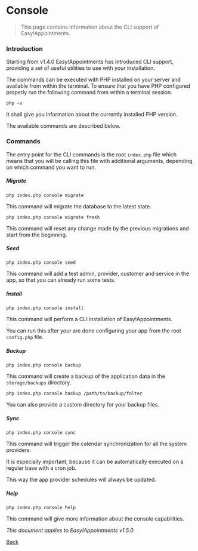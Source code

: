 # Console

> This page contains information about the CLI support of Easy!Appointments.

### Introduction

Starting from v1.4.0 Easy!Appointments has introduced CLI support, providing a set of useful utilities to use with your installation. 

The commands can be executed with PHP installed on your server and available from within the terminal. To ensure that you have PHP configured properly run the following command from within a terminal session. 

```
php -v
```

It shall give you information about the currently installed PHP version.

The available commands are described below.  

### Commands

The entry point for the CLI commands is the root `index.php` file which means that you will be calling this file with additional arguments, depending on which command you want to run. 

##### Migrate 

```
php index.php console migrate
```

This command will migrate the database to the latest state. 

```
php index.php console migrate fresh
```

This command will reset any change made by the previous migrations and start from the beginning. 

##### Seed

```
php index.php console seed
```

This command will add a test admin, provider, customer and service in the app, so that you can already run some tests.  

##### Install

```
php index.php console install
```

This command will perform a CLI installation of Easy!Appointments. 

You can run this after your are done configuring your app from the root `config.php` file. 

##### Backup 

```
php index.php console backup
```

This command will create a backup of the application data in the `storage/backups` directory. 


```
php index.php console backup /path/to/backup/folter
``` 

You can also provide a custom directory for your backup files. 


##### Sync

```
php index.php console sync
``` 

This command will trigger the calendar synchronization for all the system providers. 

It is especially important, because it can be automatically executed on a regular base with a cron job. 

This way the app provider schedules will always be updated. 


##### Help 

```
php index.php console help
``` 

This command will give more information about the console capabilities.

*This document applies to Easy!Appointments v1.5.0.*

[Back](readme.md)
